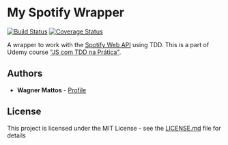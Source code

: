 # My Spotify Wrapper

[![Build Status](https://travis-ci.org/wagnermattos/my-spotify-wrapper.svg?branch=master)](https://travis-ci.org/wagnermattos/my-spotify-wrapper)
[![Coverage Status](https://coveralls.io/repos/github/wagnermattos/my-spotify-wrapper/badge.svg)](https://coveralls.io/github/wagnermattos/my-spotify-wrapper)

A wrapper to work with the [Spotify Web API](https://developer.spotify.com/documentation/web-api/) using TDD. This is a part of Udemy course ["JS com TDD na Prática"](https://www.udemy.com/js-com-tdd-na-pratica/).

## Authors

* **Wagner Mattos** - [Profile](https://github.com/wagnermattos)

## License

This project is licensed under the MIT License - see the [LICENSE.md](LICENSE.md) file for details
